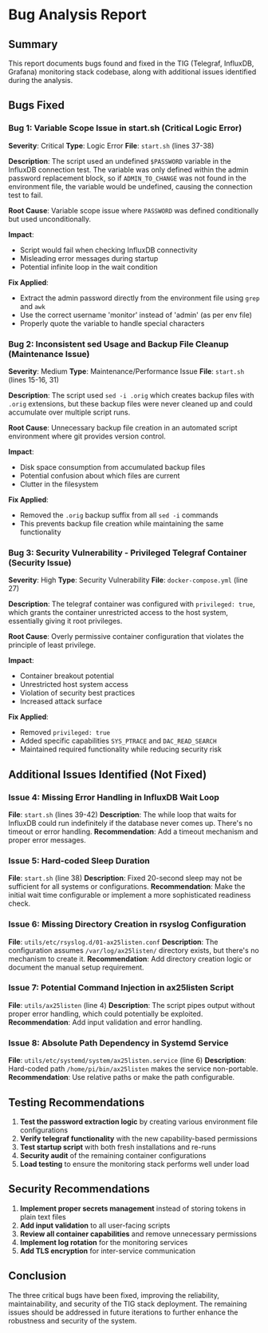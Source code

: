 # Bug Analysis Report

## Summary
This report documents bugs found and fixed in the TIG (Telegraf, InfluxDB, Grafana) monitoring stack codebase, along with additional issues identified during the analysis.

## Bugs Fixed

### Bug 1: Variable Scope Issue in start.sh (Critical Logic Error)

**Severity**: Critical
**Type**: Logic Error
**File**: `start.sh` (lines 37-38)

**Description**: 
The script used an undefined `$PASSWORD` variable in the InfluxDB connection test. The variable was only defined within the admin password replacement block, so if `ADMIN_TO_CHANGE` was not found in the environment file, the variable would be undefined, causing the connection test to fail.

**Root Cause**: 
Variable scope issue where `PASSWORD` was defined conditionally but used unconditionally.

**Impact**: 
- Script would fail when checking InfluxDB connectivity
- Misleading error messages during startup
- Potential infinite loop in the wait condition

**Fix Applied**:
- Extract the admin password directly from the environment file using `grep` and `awk`
- Use the correct username 'monitor' instead of 'admin' (as per env file)
- Properly quote the variable to handle special characters

### Bug 2: Inconsistent sed Usage and Backup File Cleanup (Maintenance Issue)

**Severity**: Medium
**Type**: Maintenance/Performance Issue
**File**: `start.sh` (lines 15-16, 31)

**Description**: 
The script used `sed -i .orig` which creates backup files with `.orig` extensions, but these backup files were never cleaned up and could accumulate over multiple script runs.

**Root Cause**: 
Unnecessary backup file creation in an automated script environment where git provides version control.

**Impact**: 
- Disk space consumption from accumulated backup files
- Potential confusion about which files are current
- Clutter in the filesystem

**Fix Applied**:
- Removed the `.orig` backup suffix from all `sed -i` commands
- This prevents backup file creation while maintaining the same functionality

### Bug 3: Security Vulnerability - Privileged Telegraf Container (Security Issue)

**Severity**: High
**Type**: Security Vulnerability
**File**: `docker-compose.yml` (line 27)

**Description**: 
The telegraf container was configured with `privileged: true`, which grants the container unrestricted access to the host system, essentially giving it root privileges.

**Root Cause**: 
Overly permissive container configuration that violates the principle of least privilege.

**Impact**: 
- Container breakout potential
- Unrestricted host system access
- Violation of security best practices
- Increased attack surface

**Fix Applied**:
- Removed `privileged: true`
- Added specific capabilities `SYS_PTRACE` and `DAC_READ_SEARCH`
- Maintained required functionality while reducing security risk

## Additional Issues Identified (Not Fixed)

### Issue 4: Missing Error Handling in InfluxDB Wait Loop
**File**: `start.sh` (lines 39-42)
**Description**: The while loop that waits for InfluxDB could run indefinitely if the database never comes up. There's no timeout or error handling.
**Recommendation**: Add a timeout mechanism and proper error messages.

### Issue 5: Hard-coded Sleep Duration
**File**: `start.sh` (line 38)
**Description**: Fixed 20-second sleep may not be sufficient for all systems or configurations.
**Recommendation**: Make the initial wait time configurable or implement a more sophisticated readiness check.

### Issue 6: Missing Directory Creation in rsyslog Configuration
**File**: `utils/etc/rsyslog.d/01-ax25listen.conf`
**Description**: The configuration assumes `/var/log/ax25listen/` directory exists, but there's no mechanism to create it.
**Recommendation**: Add directory creation logic or document the manual setup requirement.

### Issue 7: Potential Command Injection in ax25listen Script
**File**: `utils/ax25listen` (line 4)
**Description**: The script pipes output without proper error handling, which could potentially be exploited.
**Recommendation**: Add input validation and error handling.

### Issue 8: Absolute Path Dependency in Systemd Service
**File**: `utils/etc/systemd/system/ax25listen.service` (line 6)
**Description**: Hard-coded path `/home/pi/bin/ax25listen` makes the service non-portable.
**Recommendation**: Use relative paths or make the path configurable.

## Testing Recommendations

1. **Test the password extraction logic** by creating various environment file configurations
2. **Verify telegraf functionality** with the new capability-based permissions
3. **Test startup script** with both fresh installations and re-runs
4. **Security audit** of the remaining container configurations
5. **Load testing** to ensure the monitoring stack performs well under load

## Security Recommendations

1. **Implement proper secrets management** instead of storing tokens in plain text files
2. **Add input validation** to all user-facing scripts
3. **Review all container capabilities** and remove unnecessary permissions
4. **Implement log rotation** for the monitoring services
5. **Add TLS encryption** for inter-service communication

## Conclusion

The three critical bugs have been fixed, improving the reliability, maintainability, and security of the TIG stack deployment. The remaining issues should be addressed in future iterations to further enhance the robustness and security of the system.